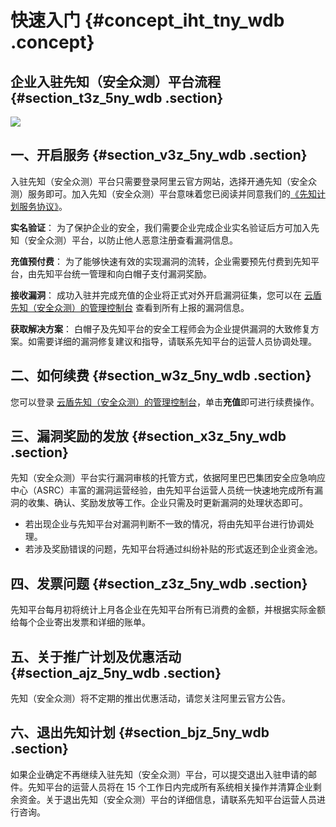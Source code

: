 # 快速入门 {#concept_iht_tny_wdb .concept}

## 企业入驻先知（安全众测）平台流程 {#section_t3z_5ny_wdb .section}

![](http://static-aliyun-doc.oss-cn-hangzhou.aliyuncs.com/assets/img/12684/15356533113297_zh-CN.png)

## 一、开启服务 {#section_v3z_5ny_wdb .section}

入驻先知（安全众测）平台只需要登录阿里云官方网站，选择开通先知（安全众测）服务即可。加入先知（安全众测）平台意味着您已阅读并同意我们的[《先知计划服务协议》](https://help.aliyun.com/document_detail/40066.html)。

**实名验证**： 为了保护企业的安全，我们需要企业完成企业实名验证后方可加入先知（安全众测）平台，以防止他人恶意注册查看漏洞信息。

**充值预付费**： 为了能够快速有效的实现漏洞的流转，企业需要预先付费到先知平台，由先知平台统一管理和向白帽子支付漏洞奖励。

**接收漏洞**： 成功入驻并完成充值的企业将正式对外开启漏洞征集，您可以在 [云盾先知（安全众测）的管理控制台](https://yundun.console.aliyun.com/?p=xz) 查看到所有上报的漏洞信息。

**获取解决方案**： 白帽子及先知平台的安全工程师会为企业提供漏洞的大致修复方案。如需要详细的漏洞修复建议和指导，请联系先知平台的运营人员协调处理。

## 二、如何续费 {#section_w3z_5ny_wdb .section}

您可以登录 [云盾先知（安全众测）的管理控制台](https://yundun.console.aliyun.com/?p=xz)，单击**充值**即可进行续费操作。

## 三、漏洞奖励的发放 {#section_x3z_5ny_wdb .section}

先知（安全众测）平台实行漏洞审核的托管方式，依据阿里巴巴集团安全应急响应中心（ASRC）丰富的漏洞运营经验，由先知平台运营人员统一快速地完成所有漏洞的收集、确认、奖励发放等工作。企业只需及时更新漏洞的处理状态即可。

-   若出现企业与先知平台对漏洞判断不一致的情况，将由先知平台进行协调处理。
-   若涉及奖励错误的问题，先知平台将通过纠纷补贴的形式返还到企业资金池。

## 四、发票问题 {#section_z3z_5ny_wdb .section}

先知平台每月初将统计上月各企业在先知平台所有已消费的金额，并根据实际金额给每个企业寄出发票和详细的账单。

## 五、关于推广计划及优惠活动 {#section_ajz_5ny_wdb .section}

先知（安全众测）将不定期的推出优惠活动，请您关注阿里云官方公告。

## 六、退出先知计划 {#section_bjz_5ny_wdb .section}

如果企业确定不再继续入驻先知（安全众测）平台，可以提交退出入驻申请的邮件。先知平台的运营人员将在 15 个工作日内完成所有系统相关操作并清算企业剩余资金。关于退出先知（安全众测）平台的详细信息，请联系先知平台运营人员进行咨询。

